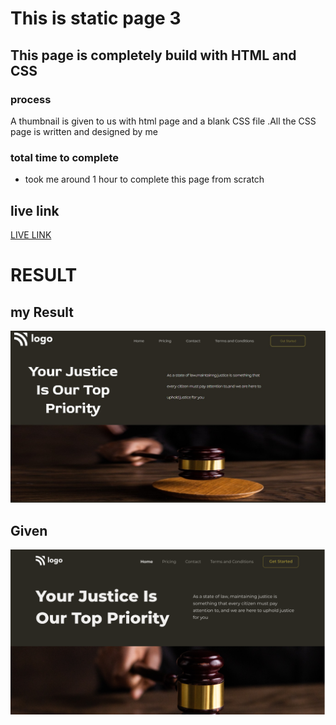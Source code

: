 # This is static page 3 
## This page is completely build with HTML and CSS

### process 
 A thumbnail is given to us with html page and a blank CSS file .All the CSS page is written and designed  by me 

 ### total time to complete
 - took me around 1 hour to complete this page from scratch

 ## live link
 [LIVE LINK](https://justice-static.netlify.app/)

 # RESULT
 ## my Result
 ![MY RESULT](./assets/my_final_copy.PNG)
 ## Given
![GIVEN IMAGE](./thumbnail.png)
